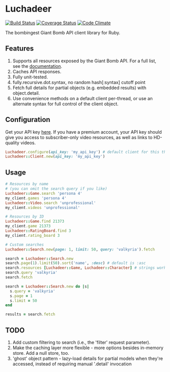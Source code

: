 # Luchadeer

[![Build Status](https://travis-ci.org/paulfri/luchadeer.png?branch=master)][build]
[![Coverage Status](https://coveralls.io/repos/paulfri/luchadeer/badge.png?branch=master)][coverage]
[![Code Climate](https://codeclimate.com/github/paulfri/luchadeer.png)][grade]

[build]: https://travis-ci.org/paulfri/luchadeer
[coverage]: https://coveralls.io/r/paulfri/luchadeer?branch=master
[grade]: https://codeclimate.com/github/paulfri/luchadeer

The bombingest Giant Bomb API client library for Ruby.

## Features
1. Supports all resources exposed by the Giant Bomb API. For a full list, see the [documentation][docs].
2. Caches API responses.
3. Fully unit-tested.
4. fully.recursive.dot.syntax, no random hash[:syntax] cutoff point
5. Fetch full details for partial objects (e.g. embedded results) with object.detail.
6. Use convenience methods on a default client per-thread, or use an alternate syntax for full control of the client object.

[docs]: http://www.giantbomb.com/api/documentation

## Configuration
Get your API key [here](http://www.giantbomb.com/api). If you have a premium account, your API key should give you access to subscriber-only video resources, as well as links to HD-quality videos.

```ruby
Luchadeer.configure(api_key: 'my_api_key') # default client for this thread
Luchadeer::Client.new(api_key: 'my_api_key')
```

## Usage

```ruby
# Resources by name
# (you can omit the search query if you like)
Luchadeer::Game.search 'persona 4'
my_client.games 'persona 4'
Luchadeer::Video.search 'unprofessional'
my_client.videos 'unprofessional'

# Resources by ID
Luchadeer::Game.find 21373
my_client.game 21373
Luchadeer::RatingBoard.find 3
my_client.rating_board 3

# Custom searches
Luchadeer::Search.new(page: 1, limit: 50, query: 'valkyria').fetch

search = Luchadeer::Search.new
search.page(1).limit(50).sort('name', :desc) # default is :asc
search.resources [Luchadeer::Game, Luchadeer::Character] # strings work too
search.query 'valkyria'
search.fetch

search = Luchadeer::Search.new do |s|
  s.query = 'valkyria'
  s.page = 1
  s.limit = 50
end

results = search.fetch
```

## TODO
1. Add custom filtering to search (i.e., the 'filter' request parameter).
2. Make the caching layer more flexible - more options besides in-memory store. Add a null store, too.
3. 'ghost' object pattern - lazy-load details for partial models when they're accessed, instead of requiring manual '.detail' invocation
